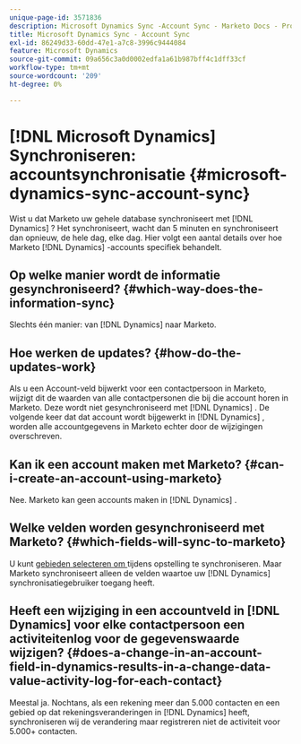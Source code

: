 ```yaml
---
unique-page-id: 3571836
description: Microsoft Dynamics Sync -Account Sync - Marketo Docs - Productdocumentatie
title: Microsoft Dynamics Sync - Account Sync
exl-id: 86249d33-60dd-47e1-a7c8-3996c9444084
feature: Microsoft Dynamics
source-git-commit: 09a656c3a0d0002edfa1a61b987bff4c1dff33cf
workflow-type: tm+mt
source-wordcount: '209'
ht-degree: 0%

---
```


# [!DNL Microsoft Dynamics] Synchroniseren: accountsynchronisatie {#microsoft-dynamics-sync-account-sync}

Wist u dat Marketo uw gehele database synchroniseert met [!DNL Dynamics] ? Het synchroniseert, wacht dan 5 minuten en synchroniseert dan opnieuw, de hele dag, elke dag. Hier volgt een aantal details over hoe Marketo [!DNL Dynamics] -accounts specifiek behandelt.

## Op welke manier wordt de informatie gesynchroniseerd? {#which-way-does-the-information-sync}

Slechts één manier: van [!DNL Dynamics] naar Marketo.

## Hoe werken de updates? {#how-do-the-updates-work}

Als u een Account-veld bijwerkt voor een contactpersoon in Marketo, wijzigt dit de waarden van alle contactpersonen die bij die account horen in Marketo. Deze wordt niet gesynchroniseerd met [!DNL Dynamics] . De volgende keer dat dat account wordt bijgewerkt in [!DNL Dynamics] , worden alle accountgegevens in Marketo echter door de wijzigingen overschreven.

## Kan ik een account maken met Marketo? {#can-i-create-an-account-using-marketo}

Nee. Marketo kan geen accounts maken in [!DNL Dynamics] .

## Welke velden worden gesynchroniseerd met Marketo? {#which-fields-will-sync-to-marketo}

U kunt [ gebieden selecteren om ](/help/marketo/product-docs/crm-sync/microsoft-dynamics-sync/sync-setup/microsoft-dynamics-365-with-ropc-connection/step-4-of-4-connect.md#select-fields-to-sync) tijdens opstelling te synchroniseren. Maar Marketo synchroniseert alleen de velden waartoe uw [!DNL Dynamics] synchronisatiegebruiker toegang heeft.

## Heeft een wijziging in een accountveld in [!DNL Dynamics] voor elke contactpersoon een activiteitenlog voor de gegevenswaarde wijzigen?  {#does-a-change-in-an-account-field-in-dynamics-results-in-a-change-data-value-activity-log-for-each-contact}

Meestal ja. Nochtans, als een rekening meer dan 5.000 contacten en een gebied op dat rekeningsveranderingen in [!DNL Dynamics] heeft, synchroniseren wij de verandering maar registreren niet de activiteit voor 5.000+ contacten.
